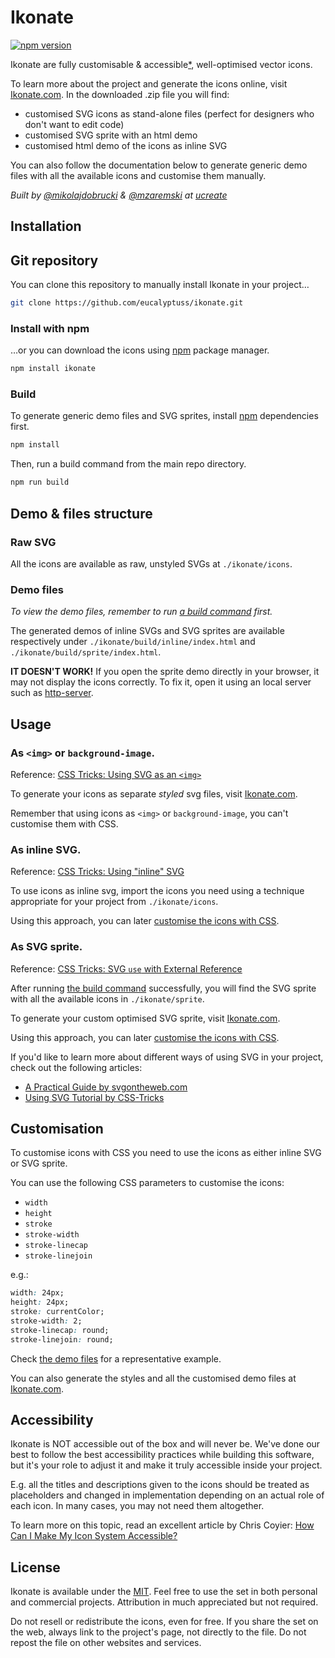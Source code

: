 # Ikonate

[![npm version](https://badge.fury.io/js/ikonate.svg)](https://badge.fury.io/js/ikonate)

Ikonate are fully customisable & accessible[*](http://github.com/eucalyptuss/ikonate#accessibility), well-optimised vector icons.

To learn more about the project and generate the icons online, visit [Ikonate.com](http://ikonate.com). In the downloaded .zip file you will find:
* customised SVG icons as stand-alone files (perfect for designers who don't want to edit code)
* customised SVG sprite with an html demo
* customised html demo of the icons as inline SVG

You can also follow the documentation below to generate generic demo files with all the available icons and customise them manually.

*Built by [@mikolajdobrucki](https://twitter.com/mikolajdobrucki) & [@mzaremski](https://github.com/mzaremski) at [ucreate](http://www.ucreate.it/)*

## Installation

## Git repository

You can clone this repository to manually install Ikonate in your project…

```bash
git clone https://github.com/eucalyptuss/ikonate.git
```
### Install with npm

…or you can download the icons using [npm](http://npmjs.com/) package manager.

```bash
npm install ikonate
```

### Build

To generate generic demo files and SVG sprites, install [npm](http://npmjs.com/) dependencies first.
```bash
npm install
```

Then, run a build command from the main repo directory.
```bash
npm run build
```

## Demo & files structure

### Raw SVG

All the icons are available as raw, unstyled SVGs at `./ikonate/icons`.

### Demo files

*To view the demo files, remember to run [a build command](http://github.com/eucalyptuss/ikonate#build) first.*

The generated demos of inline SVGs and SVG sprites are available respectively under `./ikonate/build/inline/index.html` and `./ikonate/build/sprite/index.html`.

**IT DOESN'T WORK!** If you open the sprite demo directly in your browser, it may not display the icons correctly. To fix it, open it using an local server such as [http-server](https://www.npmjs.com/package/http-server).

## Usage

### As `<img>` or `background-image`.

Reference: [CSS Tricks: Using SVG as an `<img>`](https://css-tricks.com/using-svg/#article-header-id-2)

To generate your icons as separate *styled* svg files, visit [Ikonate.com](http://ikonate.com).

Remember that using icons as `<img>` or `background-image`, you can't customise them with CSS.

### As inline SVG.

Reference: [CSS Tricks: Using "inline" SVG](https://css-tricks.com/using-svg/#article-header-id-7)

To use icons as inline svg, import the icons you need using a technique appropriate for your project from `./ikonate/icons`.

Using this approach, you can later [customise the icons with CSS](http://github.com/eucalyptuss/ikonate#customisation).

### As SVG sprite.

Reference: [CSS Tricks: SVG `use` with External Reference](https://css-tricks.com/svg-use-with-external-reference-take-2/)

After running [the build command](http://github.com/eucalyptuss/ikonate#build) successfully, you will find the SVG sprite with all the available icons in `./ikonate/sprite`.

To generate your custom optimised SVG sprite, visit [Ikonate.com](http://ikonate.com).

Using this approach, you can later [customise the icons with CSS](http://github.com/eucalyptuss/ikonate#customisation).

If you'd like to learn more about different ways of using SVG in your project, check out the following articles:
* [A Practical Guide by svgontheweb.com](https://svgontheweb.com/#implementation)
* [Using SVG Tutorial by CSS-Tricks](https://css-tricks.com/using-svg/)

## Customisation

To customise icons with CSS you need to use the icons as either inline SVG or SVG sprite.

You can use the following CSS parameters to customise the icons:
* `width`
* `height`
* `stroke`
* `stroke-width`
* `stroke-linecap`
* `stroke-linejoin`

e.g.:

```css
width: 24px;
height: 24px;
stroke: currentColor;
stroke-width: 2;
stroke-linecap: round;
stroke-linejoin: round;
```

Check [the demo files](http://github.com/eucalyptuss/ikonate#demo-files) for a representative example.

You can also generate the styles and all the customised demo files at [Ikonate.com](http://ikonate.com).

## Accessibility

Ikonate is NOT accessible out of the box and will never be. We've done our best to follow the best accessibility practices while building this software, but it's your role to adjust it and make it truly accessible inside your project.

E.g. all the titles and descriptions given to the icons should be treated as placeholders and changed in implementation depending on an actual role of each icon. In many cases, you may not need them altogether.

To learn more on this topic, read an excellent article by Chris Coyier: [How Can I Make My Icon System Accessible?](https://css-tricks.com/can-make-icon-system-accessible/)

## License

Ikonate is available under the [MIT](https://github.com/eucalyptuss/ikonate/blob/master/LICENSE). Feel free to use the set in both personal and commercial projects. Attribution in much appreciated but not required.

Do not resell or redistribute the icons, even for free. If you share the set on the web, always link to the project's page, not directly to the file. Do not repost the file on other websites and services.

